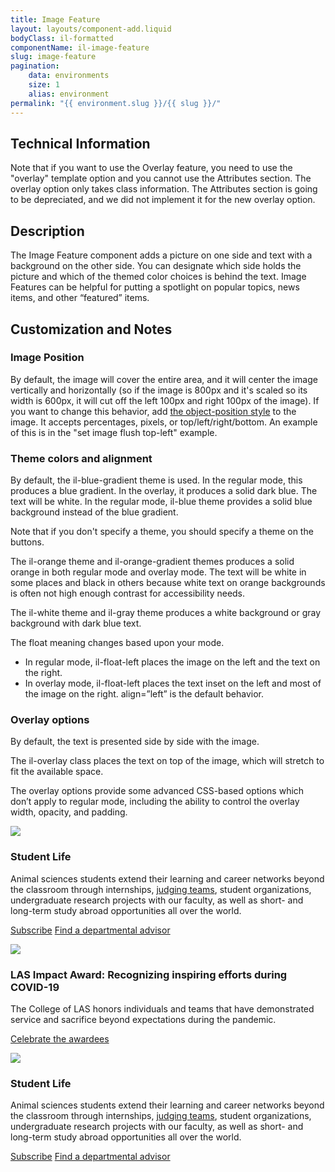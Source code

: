 ```yaml
---
title: Image Feature
layout: layouts/component-add.liquid
bodyClass: il-formatted
componentName: il-image-feature
slug: image-feature
pagination:
    data: environments
    size: 1
    alias: environment
permalink: "{{ environment.slug }}/{{ slug }}/"
---
```

## Technical Information

Note that if you want to use the Overlay feature, you need to use the "overlay" template option and you cannot use the Attributes section. The overlay option only takes class information. The Attributes section is going to be depreciated, and we did not implement it for the new overlay option. 

## Description 
 The Image Feature component adds a picture on one side and text with a background on the other side. You can designate which side holds the picture and which of the themed color choices is behind the text. Image Features can be helpful for putting a spotlight on popular topics, news items, and other “featured” items.

## Customization and Notes

### Image Position

By default, the image will cover the entire area, and it will center the image vertically and horizontally (so if the image is 800px and it's scaled so its width is 600px, it will cut off the left 100px and right 100px of the image). If you want to change this behavior, add [the object-position style](https://developer.mozilla.org/en-US/docs/Web/CSS/object-position) to the image. It accepts percentages, pixels, or top/left/right/bottom. An example of this is in the "set image flush top-left" example.  

### Theme colors and alignment
By default, the il-blue-gradient theme is used. In the regular mode, this produces a blue gradient. In the overlay, it produces a solid dark blue. The text will be white. In the regular mode, il-blue theme provides a solid blue background instead of the blue gradient.

Note that if you don't specify a theme, you should specify a theme on the buttons. 

The il-orange theme and il-orange-gradient themes produces a solid orange in both regular mode and overlay mode. The text will be white in some places and black in others because white text on orange backgrounds is often not high enough contrast for accessibility needs.

The il-white theme and il-gray theme produces a white background or gray background with dark blue text.

The float meaning changes based upon your mode.
* In regular mode, il-float-left places the image on the left and the text on the right.
* In overlay mode, il-float-left places the text inset on the left and most of the image on the right. 
align=”left” is the default behavior. 

### Overlay options
By default, the text is presented side by side with the image.

The il-overlay class places the text on top of the image, which will stretch to fit the available space.

The overlay options provide some advanced CSS-based options which don’t apply to regular mode, including the ability to control the overlay width, opacity, and padding. 


<div class="template-information" data-name="default">
<img slot="image" src="https://picsum.photos/1920/800">
<h3>Student Life</h3>
<p>Animal sciences students extend their learning and career networks beyond
the classroom through internships, <a href="#">judging teams</a>, student organizations, undergraduate research
projects with our faculty, as well as short- and long-term study abroad opportunities all over the world. </p>

<a href="#" class="il-button">Subscribe</a>
<a href="#" class="il-button">Find a departmental advisor</a>
</div>

<div class="template-information" data-name="overlay">
<img slot="image" src="https://picsum.photos/1920/800">
<h3>LAS Impact Award: Recognizing inspiring efforts during COVID-19</h3>
<p>The College of LAS honors individuals and teams that have demonstrated service and sacrifice beyond expectations during the pandemic.</p>
<p><a href="#" class="il-button">Celebrate the awardees</a></p>
</div>

<div class="template-information" data-name="set image flush top-left">
<img slot="image" src="https://picsum.photos/1920/800" style="object-position: top left;">
<h3>Student Life</h3>
<p>Animal sciences students extend their learning and career networks beyond
the classroom through internships, <a href="#">judging teams</a>, student organizations, undergraduate research
projects with our faculty, as well as short- and long-term study abroad opportunities all over the world. </p>

<a href="#" class="il-button">Subscribe</a>
<a href="#" class="il-button">Find a departmental advisor</a>
</div>